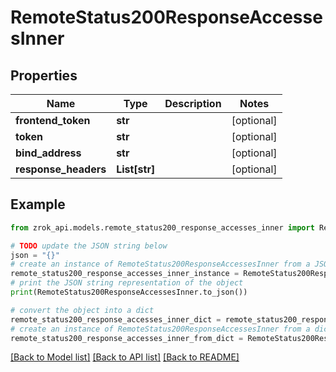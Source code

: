 # RemoteStatus200ResponseAccessesInner


## Properties

Name | Type | Description | Notes
------------ | ------------- | ------------- | -------------
**frontend_token** | **str** |  | [optional] 
**token** | **str** |  | [optional] 
**bind_address** | **str** |  | [optional] 
**response_headers** | **List[str]** |  | [optional] 

## Example

```python
from zrok_api.models.remote_status200_response_accesses_inner import RemoteStatus200ResponseAccessesInner

# TODO update the JSON string below
json = "{}"
# create an instance of RemoteStatus200ResponseAccessesInner from a JSON string
remote_status200_response_accesses_inner_instance = RemoteStatus200ResponseAccessesInner.from_json(json)
# print the JSON string representation of the object
print(RemoteStatus200ResponseAccessesInner.to_json())

# convert the object into a dict
remote_status200_response_accesses_inner_dict = remote_status200_response_accesses_inner_instance.to_dict()
# create an instance of RemoteStatus200ResponseAccessesInner from a dict
remote_status200_response_accesses_inner_from_dict = RemoteStatus200ResponseAccessesInner.from_dict(remote_status200_response_accesses_inner_dict)
```
[[Back to Model list]](../README.md#documentation-for-models) [[Back to API list]](../README.md#documentation-for-api-endpoints) [[Back to README]](../README.md)



